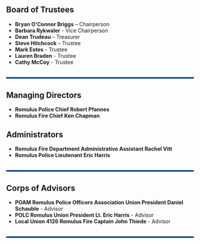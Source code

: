 
## Board of Trustees
- **Bryan O'Connor Briggs** – Chairperson
- **Barbara Rykwaler** - Vice Chairperson
- **Dean Trudeau** – Treasurer
- **Steve Hitchcock** – Trustee
- **Mark Estes** - Trustee
- **Lauren Braden** - Trustee
- **Cathy McCoy** - Trustee

<hr style="border: none; height: 4px; background-color: #004080; margin: 2rem 0;" />

## Managing Directors
- **Romulus Police Chief Robert Pfannes**
- **Romulus Fire Chief Ken Chapman**

## Administrators
- **Romulus Fire Department Administrative Assistant Rachel Vitt**
- **Romulus Police Lieutenant Eric Harris**

<hr style="border: none; height: 4px; background-color: #004080; margin: 2rem 0;" />

## Corps of Advisors
- **POAM Romulus Police Officers Association Union President Daniel Schauble** - Advisor
- **POLC Romulus Union President Lt. Eric Harris** - Advisor
- **Local Union 4126 Romulus Fire Captain John Thiede** - Advisor

<hr style="border: none; height: 4px; background-color: #004080; margin: 2rem 0;" />
